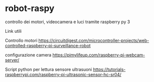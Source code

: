 # robot-raspy
controllo dei motori, videocamera e luci tramite raspberry py 3

Link utili


Controllo motori
https://circuitdigest.com/microcontroller-projects/web-controlled-raspberry-pi-surveillance-robot


configurazione camera
https://pimylifeup.com/raspberry-pi-webcam-server/

Script python per lettura sensore ultrasuoni
https://tutorials-raspberrypi.com/raspberry-pi-ultrasonic-sensor-hc-sr04/
